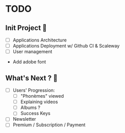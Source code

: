 # TODO

## Init Project 🎉

- [ ] Applications Architecture
- [ ] Applications Deployment w/ Github CI & Scaleway
- [ ] User management
- Add adobe font

## What's Next ? 🔭

- [ ] Users' Progression:
  - [ ] "Phonèmes" viewed
  - [ ] Explaining videos
  - [ ] Albums ?
  - [ ] Success Keys
- [ ] Newsletter
- [ ] Premium / Subscription / Payment
